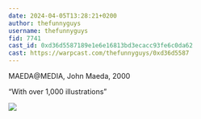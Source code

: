 ```yaml
---
date: 2024-04-05T13:28:21+0200
author: thefunnyguys
username: thefunnyguys
fid: 7741
cast_id: 0xd36d5587189e1e6e16813bd3ecacc93fe6c0da62
cast: https://warpcast.com/thefunnyguys/0xd36d5587
---
```

MAEDA@MEDIA, John Maeda, 2000  
  
“With over 1,000 illustrations”  

![](https://imagedelivery.net/BXluQx4ige9GuW0Ia56BHw/3f979155-2a80-49f6-5709-f98b3f6f8800/original)